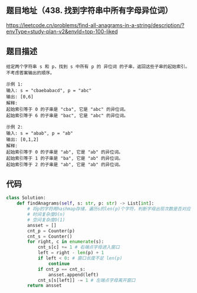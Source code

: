## 题目地址（438. 找到字符串中所有字母异位词）

https://leetcode.cn/problems/find-all-anagrams-in-a-string/description/?envType=study-plan-v2&envId=top-100-liked

## 题目描述

```
给定两个字符串 s 和 p，找到 s 中所有 p 的 异位词 的子串，返回这些子串的起始索引。不考虑答案输出的顺序。

示例 1:
输入: s = "cbaebabacd", p = "abc"
输出: [0,6]
解释:
起始索引等于 0 的子串是 "cba", 它是 "abc" 的异位词。
起始索引等于 6 的子串是 "bac", 它是 "abc" 的异位词。

示例 2:
输入: s = "abab", p = "ab"
输出: [0,1,2]
解释:
起始索引等于 0 的子串是 "ab", 它是 "ab" 的异位词。
起始索引等于 1 的子串是 "ba", 它是 "ab" 的异位词。
起始索引等于 2 的子串是 "ab", 它是 "ab" 的异位词。
```

## 代码

```python
class Solution:
    def findAnagrams(self, s: str, p: str) -> List[int]:
        # 将p的字符用hashmap存储，遍历s的len(p)个字符，判断字母出现次数是否对应
        # 时间复杂度O(n)
        # 空间复杂度O(1)
        ansset = []
        cnt_p = Counter(p)
        cnt_s = Counter()
        for right, c in enumerate(s):
            cnt_s[c] += 1 # 右端点字母进入窗口
            left = right - len(p) + 1
            if left < 0: # 窗口长度不足 len(p)
                continue
            if cnt_p == cnt_s:
                ansset.append(left)
            cnt_s[s[left]] -= 1 # 左端点字母离开窗口
        return ansset
```
